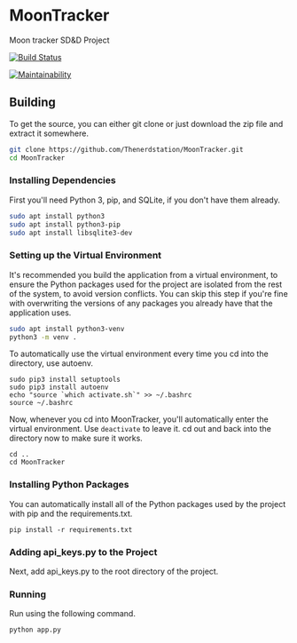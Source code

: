 # MoonTracker
Moon tracker SD&amp;D Project

[![Build Status](https://travis-ci.org/Thenerdstation/MoonTracker.svg?branch=master)](https://travis-ci.org/Thenerdstation/MoonTracker)

[![Maintainability](https://api.codeclimate.com/v1/badges/a99a88d28ad37a79dbf6/maintainability)](https://codeclimate.com/github/codeclimate/codeclimate/maintainability)

## Building

To get the source, you can either git clone or just download the zip file and extract it somewhere.

```bash
git clone https://github.com/Thenerdstation/MoonTracker.git
cd MoonTracker
```
### Installing Dependencies

First you'll need Python 3, pip, and SQLite, if you don't have them already.

```bash
sudo apt install python3
sudo apt install python3-pip
sudo apt install libsqlite3-dev
```
### Setting up the Virtual Environment

It's recommended you build the application from a virtual environment, to ensure the Python packages used for the project are isolated from the rest of the system, to avoid version conflicts. You can skip this step if you're fine with overwriting the versions of any packages you already have that the application uses.

```bash 
sudo apt install python3-venv
python3 -m venv .
```
To automatically use the virtual environment every time you cd into the directory, use autoenv.

```
sudo pip3 install setuptools
sudo pip3 install autoenv
echo "source `which activate.sh`" >> ~/.bashrc
source ~/.bashrc
```

Now, whenever you cd into MoonTracker, you'll automatically enter the virtual environment. Use `deactivate` to leave it. cd out and back into the directory now to make sure it works.

```
cd ..
cd MoonTracker
```

### Installing Python Packages

You can automatically install all of the Python packages used by the project with pip and the requirements.txt.

`pip install -r requirements.txt`

### Adding api_keys.py to the Project

Next, add api_keys.py to the root directory of the project.

### Running

Run using the following command.

`python app.py`
